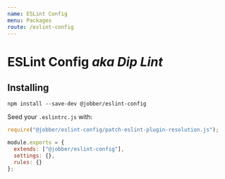 ```yaml
---
name: ESLint Config
menu: Packages
route: /eslint-config
---
```


# ESLint Config _aka Dip Lint_

## Installing

`npm install --save-dev @jobber/eslint-config`

Seed your `.eslintrc.js` with:

```js
require("@jobber/eslint-config/patch-eslint-plugin-resolution.js");

module.exports = {
  extends: ["@jobber/eslint-config"],
  settings: {},
  rules: {}
};
```
